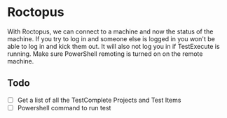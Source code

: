 # Roctopus

With Roctopus, we can connect to a machine and now the status of the machine. If you try to log in and someone else is logged in you won't be able to log in and kick them out. It will also not log you in if TestExecute is running. Make sure PowerShell remoting is turned on on the remote machine. 

## Todo
- [ ] Get a list of all the TestComplete Projects and Test Items
- [ ] Powershell command to run test